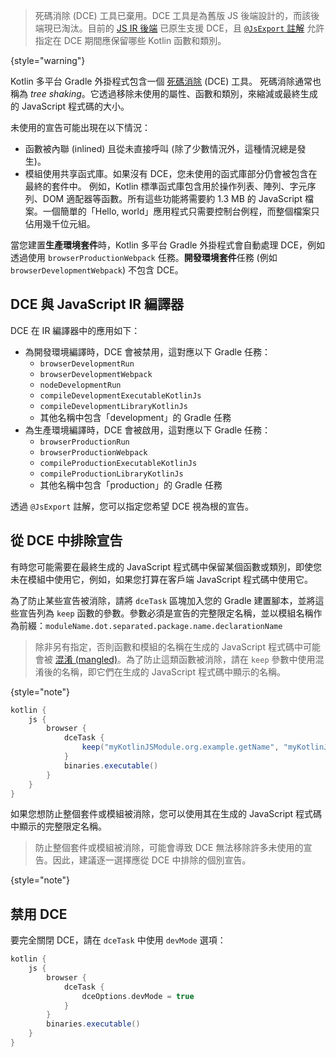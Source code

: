 [//]: # (title: Kotlin/JS 死碼消除)

> 死碼消除 (DCE) 工具已棄用。DCE 工具是為舊版 JS 後端設計的，而該後端現已淘汰。目前的 [JS IR 後端](#dce-and-javascript-ir-compiler) 已原生支援 DCE，且 [`@JsExport` 註解](https://kotlinlang.org/api/latest/jvm/stdlib/kotlin.js/-js-export/) 允許指定在 DCE 期間應保留哪些 Kotlin 函數和類別。
>
{style="warning"}

Kotlin 多平台 Gradle 外掛程式包含一個 [死碼消除](https://wikipedia.org/wiki/Dead_code_elimination) (DCE) 工具。
死碼消除通常也稱為 _tree shaking_。它透過移除未使用的屬性、函數和類別，來縮減或最終生成的 JavaScript 程式碼的大小。

未使用的宣告可能出現在以下情況：

*   函數被內聯 (inlined) 且從未直接呼叫 (除了少數情況外，這種情況總是發生)。
*   模組使用共享函式庫。如果沒有 DCE，您未使用的函式庫部分仍會被包含在最終的套件中。
    例如，Kotlin 標準函式庫包含用於操作列表、陣列、字元序列、DOM 適配器等函數。所有這些功能將需要約 1.3 MB 的 JavaScript 檔案。一個簡單的「Hello, world」應用程式只需要控制台例程，而整個檔案只佔用幾千位元組。

當您建置**生產環境套件**時，Kotlin 多平台 Gradle 外掛程式會自動處理 DCE，例如透過使用 `browserProductionWebpack` 任務。**開發環境套件**任務 (例如 `browserDevelopmentWebpack`) 不包含 DCE。

## DCE 與 JavaScript IR 編譯器

DCE 在 IR 編譯器中的應用如下：

*   為開發環境編譯時，DCE 會被禁用，這對應以下 Gradle 任務：
    *   `browserDevelopmentRun`
    *   `browserDevelopmentWebpack`
    *   `nodeDevelopmentRun`
    *   `compileDevelopmentExecutableKotlinJs`
    *   `compileDevelopmentLibraryKotlinJs`
    *   其他名稱中包含「development」的 Gradle 任務
*   為生產環境編譯時，DCE 會被啟用，這對應以下 Gradle 任務：
    *   `browserProductionRun`
    *   `browserProductionWebpack`
    *   `compileProductionExecutableKotlinJs`
    *   `compileProductionLibraryKotlinJs`
    *   其他名稱中包含「production」的 Gradle 任務

透過 `@JsExport` 註解，您可以指定您希望 DCE 視為根的宣告。

## 從 DCE 中排除宣告

有時您可能需要在最終生成的 JavaScript 程式碼中保留某個函數或類別，即使您未在模組中使用它，例如，如果您打算在客戶端 JavaScript 程式碼中使用它。

為了防止某些宣告被消除，請將 `dceTask` 區塊加入您的 Gradle 建置腳本，並將這些宣告列為 `keep` 函數的參數。參數必須是宣告的完整限定名稱，並以模組名稱作為前綴：`moduleName.dot.separated.package.name.declarationName`

> 除非另有指定，否則函數和模組的名稱在生成的 JavaScript 程式碼中可能會被 [混淆 (mangled)](js-to-kotlin-interop.md#jsname-annotation)。為了防止這類函數被消除，請在 `keep` 參數中使用混淆後的名稱，即它們在生成的 JavaScript 程式碼中顯示的名稱。
>
{style="note"}

```groovy
kotlin {
    js {
        browser {
            dceTask {
                keep("myKotlinJSModule.org.example.getName", "myKotlinJSModule.org.example.User" )
            }
            binaries.executable()
        }
    }
}
```

如果您想防止整個套件或模組被消除，您可以使用其在生成的 JavaScript 程式碼中顯示的完整限定名稱。

> 防止整個套件或模組被消除，可能會導致 DCE 無法移除許多未使用的宣告。因此，建議逐一選擇應從 DCE 中排除的個別宣告。
>
{style="note"}

## 禁用 DCE

要完全關閉 DCE，請在 `dceTask` 中使用 `devMode` 選項：

```groovy
kotlin {
    js {
        browser {
            dceTask {
                dceOptions.devMode = true
            }
        }
        binaries.executable()
    }
}
```